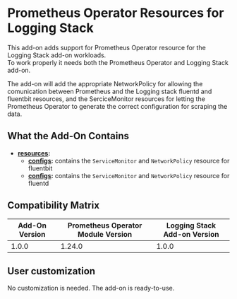 # Prometheus Operator Resources for Logging Stack

This add-on adds support for Prometheus Operator resource for the Logging Stack add-on workloads.  
To work properly it needs both the Prometheus Operator and Logging Stack add-on.

The add-on will add the appropriate NetworkPolicy for allowing the comunication between Prometheus and the
Logging stack fluentd and fluentbit resources, and the SerciceMonitor resources for letting the Prometheus Operator
to generate the correct configuration for scraping the data.

## What the Add-On Contains

- **[resources](./resources):**
  - **[configs](./resources/fluentbit):** contains the `ServiceMonitor` and `NetworkPolicy` resource for fluentbit
  - **[configs](./resources/fluentd):** contains the `ServiceMonitor` and `NetworkPolicy` resource for fluentd

## Compatibility Matrix

| Add-On Version | Prometheus Operator Module Version | Logging Stack Add-on Version |
|----------------|------------------------------------|------------------------------|
| 1.0.0          | 1.24.0                             | 1.0.0                        |

## User customization

No customization is needed. The add-on is ready-to-use.
